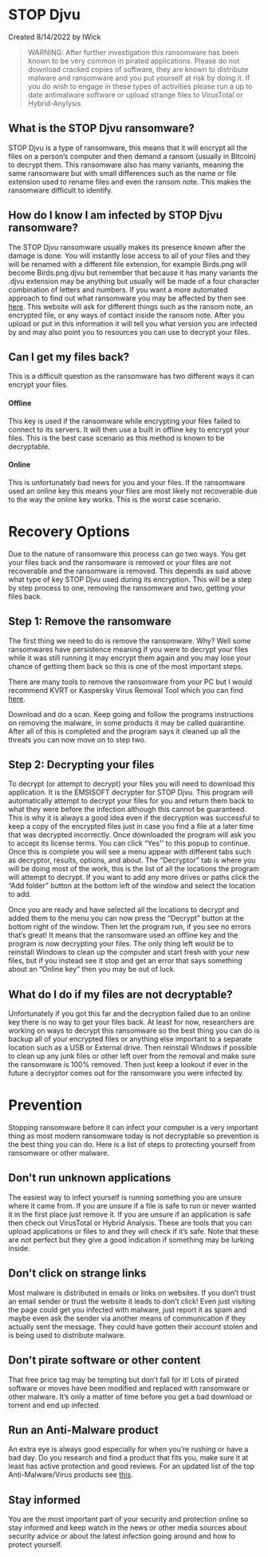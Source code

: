 # STOP Djvu
Created 8/14/2022 by IWick

> WARNING: After further investigation this ransomware has been known to be very common in pirated applications. Please do not download cracked copies of software, they are known to distribute malware and ransomware and you put yourself at risk by doing it. If you do wish to engage in these types of activities please run a up to date antimalware software or upload strange files to VirusTotal or Hybrid-Anylysis

## What is the STOP Djvu ransomware?
STOP Djvu is a type of ransomware, this means that it will encrypt all the files on a person’s computer and then demand a ransom (usually in Bitcoin) to decrypt them. This ransomware also has many variants, meaning the same ransomware but with small differences such as the name or file extension used to rename files and even the ransom note. This makes the ransomware difficult to identify.

## How do I know I am infected by STOP Djvu ransomware?
The STOP Djvu ransomware usually makes its presence known after the damage is done. You will instantly lose access to all of your files and they will be renamed with a different file extension, for example Birds.png will become Birds.png.djvu but remember that because it has many variants the .djvu extension may be anything but usually will be made of a four character combination of letters and numbers. If you want a more automated approach to find out what ransomware you may be affected by then see [here](https://id-ransomware.malwarehunterteam.com/). This website will ask for different things such as the ransom note, an encrypted file, or any ways of contact inside the ransom note. After you upload or put in this information it will tell you what version you are infected by and may also point you to resources you can use to decrypt your files.

## Can I get my files back?
This is a difficult question as the ransomware has two different ways it can encrypt your files.
#### **Offline**
This key is used if the ransomware while encrypting your files failed to connect to its servers. It will then use a built in offline key to encrypt your files. This is the best case scenario as this method is known to be decryptable.

#### **Online**
This is unfortunately bad news for you and your files. If the ransomware used an online key this means your files are most likely not recoverable due to the way the online key works. This is the worst case scenario.


# Recovery Options
Due to the nature of ransomware this process can go two ways. You get your files back and the ransomware is removed or your files are not recoverable and the ransomware is removed. This depends as said above what type of key STOP Djvu used during its encryption. This will be a step by step process to one, removing the ransomware and two, getting your files back.

## Step 1: Remove the ransomware
The first thing we need to do is remove the ransomware. Why? Well some ransomwares have persistence meaning if you were to decrypt your files while it was still running it may encrypt them again and you may lose your chance of getting them back so this is one of the most important steps.

There are many tools to remove the ransomware from your PC but I would recommend KVRT or Kaspersky Virus Removal Tool which you can find [here](https://www.kaspersky.com/downloads/thank-you/free-virus-removal-tool).

Download and do a scan. Keep going and follow the programs instructions on removing the malware, in some products it may be called quarantine. After all of this is completed and the program says it cleaned up all the threats you can now move on to step two.

## Step 2: Decrypting your files
To decrypt (or attempt to decrypt) your files you will need to download this application. It is the EMSISOFT decrypter for STOP Djvu. This program will automatically attempt to decrypt your files for you and return them back to what they were before the infection although this cannot be guaranteed. This is why it is always a good idea even if the decryption was successful to keep a copy of the encrypted files just in case you find a file at a later time that was decrypted incorrectly. Once downloaded the program will ask you to accept its license terms. You can click “Yes'' to this popup to continue. Once this is complete you will see a menu appear with different tabs such as decryptor, results, options, and about. The “Decryptor” tab is where you will be doing most of the work, this is the list of all the locations the program will attempt to decrypt. If you want to add any more drives or paths click the “Add folder” button at the bottom left of the window and select the location to add.

Once you are ready and have selected all the locations to decrypt and added them to the menu you can now press the “Decrypt” button at the bottom right of the window. Then let the program run, if you see no errors that’s great! It means that the ransomware used an offline key and the program is now decrypting your files. The only thing left would be to reinstall Windows to clean up the computer and start fresh with your new files, but if you instead see it stop and get an error that says something about an “Online key” then you may be out of luck.

## What do I do if my files are not decryptable?
Unfortunately if you got this far and the decryption failed due to an online key there is no way to get your files back. At least for now, researchers are working on ways to decrypt this ransomware so the best thing you can do is backup all of your encrypted files or anything else important to a separate location such as a USB or External drive. Then reinstall Windows if possible to clean up any junk files or other left over from the removal and make sure the ransomware is 100% removed. Then just keep a lookout if ever in the future a decryptor comes out for the ransomware you were infected by.

# Prevention
Stopping ransomware before it can infect your computer is a very important thing as most modern ransomware today is not decryptable so prevention is the best thing you can do. Here is a list of steps to protecting yourself from ransomware or other malware.

## Don't run unknown applications
The easiest way to infect yourself is running something you are unsure where it came from. If you are unsure if a file is safe to run or never wanted it in the first place just remove it. If you are unsure if an application is safe then check out VirusTotal or Hybrid Analysis. These are tools that you can upload applications or files to and they will check if it’s safe. Note that these are not perfect but they give a good indication if something may be lurking inside.

## Don't click on strange links
Most malware is distributed in emails or links on websites. If you don’t trust an email sender or trust the website it leads to don’t click! Even just visiting the page could get you infected with malware, just report it as spam and maybe even ask the sender via another means of communication if they actually sent the message. They could have gotten their account stolen and is being used to distribute malware.

## Don't pirate software or other content
That free price tag may be tempting but don’t fall for it! Lots of pirated software or moves have been modified and replaced with ransomware or other malware. It’s only a matter of time before you get a bad download or torrent and end up infected.

## Run an Anti-Malware product
An extra eye is always good especially for when you’re rushing or have a bad day. Do you research and find a product that fits you, make sure it at least has active protection and good reviews. For an updated list of the top Anti-Malware/Virus products see [this](https://thepcsecuritychannel.com/best-antivirus).

## Stay informed
You are the most important part of your security and protection online so stay informed and keep watch in the news or other media sources about security advice or about the latest infection going around and how to protect yourself.
